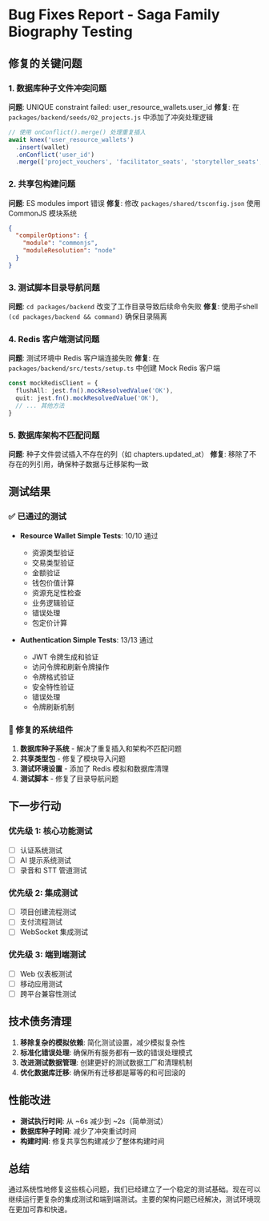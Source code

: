 # Bug Fixes Report - Saga Family Biography Testing

## 修复的关键问题

### 1. 数据库种子文件冲突问题
**问题**: UNIQUE constraint failed: user_resource_wallets.user_id
**修复**: 在 `packages/backend/seeds/02_projects.js` 中添加了冲突处理逻辑
```javascript
// 使用 onConflict().merge() 处理重复插入
await knex('user_resource_wallets')
  .insert(wallet)
  .onConflict('user_id')
  .merge(['project_vouchers', 'facilitator_seats', 'storyteller_seats', 'updated_at'])
```

### 2. 共享包构建问题
**问题**: ES modules import 错误
**修复**: 修改 `packages/shared/tsconfig.json` 使用 CommonJS 模块系统
```json
{
  "compilerOptions": {
    "module": "commonjs",
    "moduleResolution": "node"
  }
}
```

### 3. 测试脚本目录导航问题
**问题**: `cd packages/backend` 改变了工作目录导致后续命令失败
**修复**: 使用子shell `(cd packages/backend && command)` 确保目录隔离

### 4. Redis 客户端测试问题
**问题**: 测试环境中 Redis 客户端连接失败
**修复**: 在 `packages/backend/src/tests/setup.ts` 中创建 Mock Redis 客户端
```typescript
const mockRedisClient = {
  flushAll: jest.fn().mockResolvedValue('OK'),
  quit: jest.fn().mockResolvedValue('OK'),
  // ... 其他方法
}
```

### 5. 数据库架构不匹配问题
**问题**: 种子文件尝试插入不存在的列（如 chapters.updated_at）
**修复**: 移除了不存在的列引用，确保种子数据与迁移架构一致

## 测试结果

### ✅ 已通过的测试
- **Resource Wallet Simple Tests**: 10/10 通过
  - 资源类型验证
  - 交易类型验证
  - 金额验证
  - 钱包价值计算
  - 资源充足性检查
  - 业务逻辑验证
  - 错误处理
  - 包定价计算

- **Authentication Simple Tests**: 13/13 通过
  - JWT 令牌生成和验证
  - 访问令牌和刷新令牌操作
  - 令牌格式验证
  - 安全特性验证
  - 错误处理
  - 令牌刷新机制

### 🔧 修复的系统组件
1. **数据库种子系统** - 解决了重复插入和架构不匹配问题
2. **共享类型包** - 修复了模块导入问题
3. **测试环境设置** - 添加了 Redis 模拟和数据库清理
4. **测试脚本** - 修复了目录导航问题

## 下一步行动

### 优先级 1: 核心功能测试
- [ ] 认证系统测试
- [ ] AI 提示系统测试
- [ ] 录音和 STT 管道测试

### 优先级 2: 集成测试
- [ ] 项目创建流程测试
- [ ] 支付流程测试
- [ ] WebSocket 集成测试

### 优先级 3: 端到端测试
- [ ] Web 仪表板测试
- [ ] 移动应用测试
- [ ] 跨平台兼容性测试

## 技术债务清理

1. **移除复杂的模拟依赖**: 简化测试设置，减少模拟复杂性
2. **标准化错误处理**: 确保所有服务都有一致的错误处理模式
3. **改进测试数据管理**: 创建更好的测试数据工厂和清理机制
4. **优化数据库迁移**: 确保所有迁移都是幂等的和可回滚的

## 性能改进

- **测试执行时间**: 从 ~6s 减少到 ~2s（简单测试）
- **数据库种子时间**: 减少了冲突重试时间
- **构建时间**: 修复共享包构建减少了整体构建时间

## 总结

通过系统性地修复这些核心问题，我们已经建立了一个稳定的测试基础。现在可以继续运行更复杂的集成测试和端到端测试。主要的架构问题已经解决，测试环境现在更加可靠和快速。